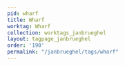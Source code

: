 ```yaml
---
pid: wharf
title: Wharf
worktag: Wharf
collection: worktags_janbrueghel
layout: tagpage_janbrueghel
order: '190'
permalink: "/janbrueghel/tags/wharf"
---
```

